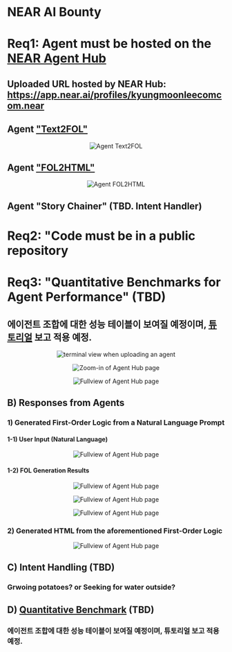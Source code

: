 # NEAR AI Bounty

# Req1: Agent must be hosted on the [NEAR Agent Hub](https://app.near.ai/agents)

## Uploaded URL hosted by NEAR Hub: https://app.near.ai/profiles/kyungmoonleecomcom.near

## Agent ["Text2FOL"](https://app.near.ai/agents/kyungmoonleecomcom.near/Text2FOL/latest)
<p align="center">
  <img src="./src/nearai_agent_text2fol.png" alt="Agent Text2FOL">
</p>

## Agent ["FOL2HTML"](https://app.near.ai/agents/kyungmoonleecomcom.near/FOL2HTML/latest)
<p align="center">
  <img src="./src/nearai_agent_fol2html.png" alt="Agent FOL2HTML">
</p>

## Agent "Story Chainer" (TBD. Intent Handler)

# Req2: "Code must be in a public repository

# Req3: "Quantitative Benchmarks for Agent Performance" (TBD)
## 에이전트 조합에 대한 성능 테이블이 보여질 예정이며, [튜토리얼](https://docs.near.ai/models/benchmarks_and_evaluations) 보고 적용 예정.


<p align="center">
  <img src="./src/nearai_uploaded_agents3.png" alt="terminal view when uploading an agent">
</p>
<p align="center">
  <img src="./src/nearai_uploaded_agents2.png" alt="Zoom-in of Agent Hub page">
</p>

<p align="center">
  <img src="./src/nearai_uploaded_agents1.png" alt="Fullview of Agent Hub page">
</p>

## B) Responses from Agents

### 1) Generated First-Order Logic from a Natural Language Prompt
#### 1-1) User Input (Natural Language)
<p align="center">
  <img src="./src/nearai_gen-fol_user_input.png" alt="Fullview of Agent Hub page">
</p>

#### 1-2) FOL Generation Results
<p align="center">
  <img src="./src/nearai_gen-fol_res1.png" alt="Fullview of Agent Hub page">
</p>
<p align="center">
  <img src="./src/nearai_gen-fol_res2.png" alt="Fullview of Agent Hub page">
</p>
<p align="center">
  <img src="./src/nearai_gen-fol_res3.png" alt="Fullview of Agent Hub page">
</p>


### 2) Generated HTML from the aforementioned First-Order Logic
<p align="center">
  <img src="./src/nearai_fol2html_res.png" alt="Fullview of Agent Hub page">
</p>

## C) Intent Handling (TBD)
### Grwoing potatoes? or Seeking for water outside?


## D) [Quantitative Benchmark](https://docs.near.ai/models/benchmarks_and_evaluations/) (TBD)
### 에이전트 조합에 대한 성능 테이블이 보여질 예정이며, 튜토리얼 보고 적용 예정.
